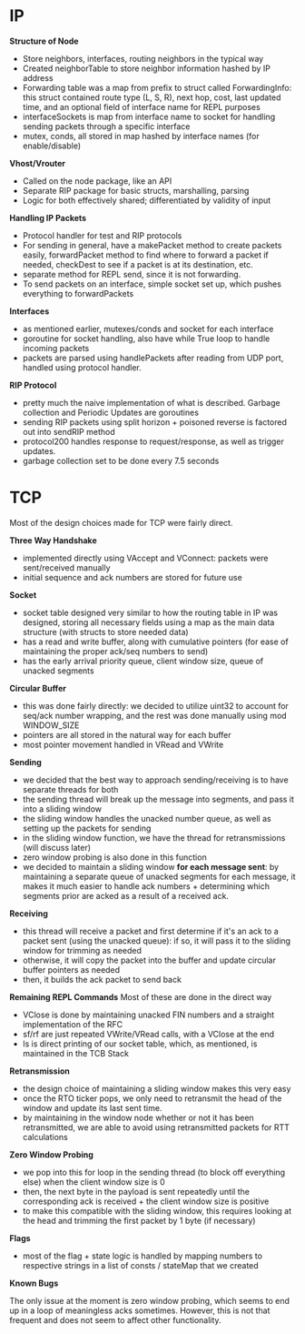 # IP 

**Structure of Node**
- Store neighbors, interfaces, routing neighbors in the typical way
- Created neighborTable to store neighbor information hashed by IP address
- Forwarding table was a map from prefix to struct called ForwardingInfo: this struct contained route type (L, S, R), next hop, cost, last updated time, and an optional field of interface name for REPL purposes
- interfaceSockets is map from interface name to socket for handling sending packets through a specific interface
- mutex, conds, all stored in map hashed by interface names (for enable/disable)

**Vhost/Vrouter**
- Called on the node package, like an API
- Separate RIP package for basic structs, marshalling, parsing
- Logic for both effectively shared; differentiated by validity of input

**Handling IP Packets**
- Protocol handler for test and RIP protocols
- For sending in general, have a makePacket method to create packets easily, forwardPacket method to find where to forward a packet if needed, checkDest to see if a packet is at its destination, etc.
- separate method for REPL send, since it is not forwarding.
- To send packets on an interface, simple socket set up, which pushes everything to forwardPackets

**Interfaces**
- as mentioned earlier, mutexes/conds and socket for each interface
- goroutine for socket handling, also have while True loop to handle incoming packets
- packets are parsed using handlePackets after reading from UDP port, handled using protocol handler.

**RIP Protocol**
- pretty much the naive implementation of what is described. Garbage collection and Periodic Updates are goroutines
- sending RIP packets using split horizon + poisoned reverse is factored out into sendRIP method
- protocol200 handles response to request/response, as well as trigger updates.
- garbage collection set to be done every 7.5 seconds

# TCP
Most of the design choices made for TCP were fairly direct. 

**Three Way Handshake**
- implemented directly using VAccept and VConnect: packets were sent/received manually
- initial sequence and ack numbers are stored for future use

**Socket**
- socket table designed very similar to how the routing table in IP was designed, storing all necessary fields using a map as the main data structure (with structs to store needed data)
- has a read and write buffer, along with cumulative pointers (for ease of maintaining the proper ack/seq numbers to send)
- has the early arrival priority queue, client window size, queue of unacked segments

**Circular Buffer**
- this was done fairly directly: we decided to utilize uint32 to account for seq/ack number wrapping, and the rest was done manually using mod WINDOW_SIZE
- pointers are all stored in the natural way for each buffer
- most pointer movement handled in VRead and VWrite

**Sending**
- we decided that the best way to approach sending/receiving is to have separate threads for both
- the sending thread will break up the message into segments, and pass it into a sliding window
- the sliding window handles the unacked number queue, as well as setting up the packets for sending
- in the sliding window function, we have the thread for retransmissions (will discuss later)
- zero window probing is also done in this function
- we decided to maintain a sliding window **for each message sent**: by maintaining a separate queue of unacked segments for each message, it makes it much easier to handle ack numbers + determining which segments prior are acked as a result of a received ack.

**Receiving**
- this thread will receive a packet and first determine if it's an ack to a packet sent (using the unacked queue): if so, it will pass it to the sliding window for trimming as needed
- otherwise, it will copy the packet into the buffer and update circular buffer pointers as needed
- then, it builds the ack packet to send back

**Remaining REPL Commands**
Most of these are done in the direct way 
- VClose is done by maintaining unacked FIN numbers and a straight implementation of the RFC 
- sf/rf are just repeated VWrite/VRead calls, with a VClose at the end
- ls is direct printing of our socket table, which, as mentioned, is maintained in the TCB Stack

**Retransmission**
- the design choice of maintaining a sliding window makes this very easy
- once the RTO ticker pops, we only need to retransmit the head of the window and update its last sent time.
- by maintaining in the window node whether or not it has been retransmitted, we are able to avoid using retransmitted packets for RTT calculations

**Zero Window Probing**
- we pop into this for loop in the sending thread (to block off everything else) when the client window size is 0
- then, the next byte in the payload is sent repeatedly until the corresponding ack is received + the client window size is positive
- to make this compatible with the sliding window, this requires looking at the head and trimming the first packet by 1 byte (if necessary)

**Flags**
- most of the flag + state logic is handled by mapping numbers to respective strings in a list of consts / stateMap that we created 

**Known Bugs**

The only issue at the moment is zero window probing, which seems to end up in a loop of meaningless acks sometimes. However, this is not that frequent and does not seem to affect other functionality.

